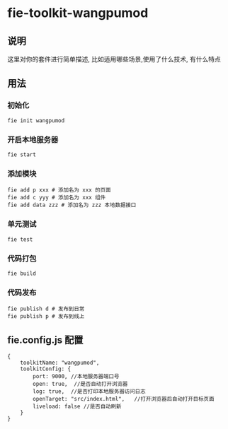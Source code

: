 # fie-toolkit-wangpumod


## 说明

这里对你的套件进行简单描述, 比如适用哪些场景,使用了什么技术, 有什么特点

## 用法

### 初始化

```
fie init wangpumod
```
### 开启本地服务器

```
fie start 
```
### 添加模块

```
fie add p xxx # 添加名为 xxx 的页面
fie add c yyy # 添加名为 xxx 组件
fie add data zzz # 添加名为 zzz 本地数据接口  
```
### 单元测试

```
fie test 
```
### 代码打包

```
fie build 
```

### 代码发布

```
fie publish d # 发布到日常
fie publish p # 发布到线上
```


## fie.config.js 配置

```
{
    toolkitName: "wangpumod",
    toolkitConfig: {
        port: 9000, //本地服务器端口号
        open: true,  //是否自动打开浏览器
        log: true,  //是否打印本地服务器访问日志
        openTarget: "src/index.html",   //打开浏览器后自动打开目标页面
        liveload: false //是否自动刷新
    }    
}
```



